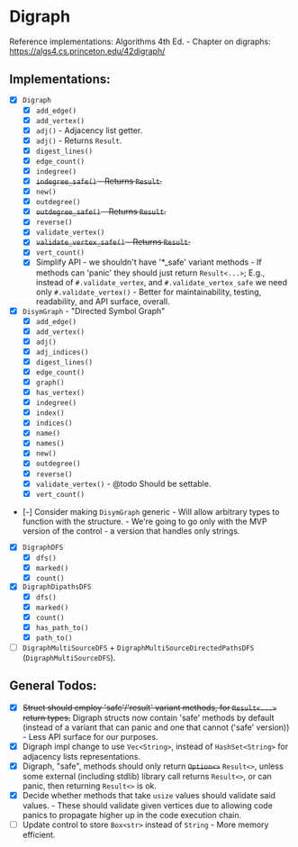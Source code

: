 # Digraph

Reference implementations: Algorithms 4th Ed. - Chapter on digraphs: https://algs4.cs.princeton.edu/42digraph/

## Implementations:

- [x] `Digraph`
  - [x] `add_edge()`
  - [x] `add_vertex()`
  - [x] `adj()` - Adjacency list getter.
  - [x] `adj()` - Returns `Result`.
  - [x] `digest_lines()`
  - [x] `edge_count()`
  - [x] `indegree()`
  - [x] ~~`indegree_safe()` - Returns `Result`.~~
  - [x] `new()`
  - [x] `outdegree()`
  - [x] ~~`outdegree_safe()` - Returns `Result`.~~
  - [x] `reverse()`
  - [x] `validate_vertex()`
  - [x] ~~`validate_vertex_safe()` - Returns `Result`.~~
  - [x] `vert_count()`
  - [x] Simplify API - we shouldn't have '*_safe' variant methods - If methods can 'panic' they should just return `Result<...>`;  E.g., instead of `#.validate_vertex`, and `#.validate_vertex_safe` we need only `#.validate_vertex()` - Better for maintainability, testing, readability, and API surface, overall. 

- [x] `DisymGraph` - "Directed Symbol Graph"
  - [x] `add_edge()`
  - [x] `add_vertex()`
  - [x] `adj()`
  - [x] `adj_indices()`
  - [x] `digest_lines()`
  - [x] `edge_count()`
  - [x] `graph()`
  - [x] `has_vertex()`
  - [x] `indegree()`
  - [x] `index()`
  - [x] `indices()`
  - [x] `name()`
  - [x] `names()`
  - [x] `new()`
  - [x] `outdegree()`
  - [x] `reverse()`
  - [x] `validate_vertex()` - @todo Should be settable.
  - [x] `vert_count()`

- [-] Consider making `DisymGraph` generic - Will allow arbitrary types to function with the structure. - We're going to go only with the MVP version of the control - a version that handles only strings.

- [x] `DigraphDFS`
  - [x] `dfs()`
  - [x] `marked()`
  - [x] `count()`
  
- [x] `DigraphDipathsDFS`
  - [x] `dfs()`
  - [x] `marked()`
  - [x] `count()`
  - [x] `has_path_to()`
  - [x] `path_to()`
  
- [ ] `DigraphMultiSourceDFS`  + `DigraphMultiSourceDirectedPathsDFS` (`DigraphMultiSourceDFS`).

## General Todos:

- [x] ~~Struct should employ 'safe'/'result' variant methods, for `Result<...>` return types.~~ Digraph structs now contain 'safe' methods by default (instead of a variant that can panic and one that cannot ('safe' version)) - Less API surface for our purposes. 
- [x] Digraph impl change to use `Vec<String>`, instead of `HashSet<String>` for adjacency lists representations.
- [x] Digraph, "safe", methods should only return ~~`Option<>`~~ `Result<>`, unless some external (including stdlib) library call returns `Result<>`, or can panic, then returning `Result<>` is ok.
- [x] Decide whether methods that take `usize` values should validate said values. - These should validate given vertices due to allowing code panics to propagate higher up in the  code execution chain.
- [ ] Update control to store `Box<str>` instead of `String` - More memory efficient.
